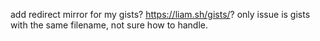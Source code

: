 add redirect mirror for my gists?
https://liam.sh/gists/<file-name>? only issue is gists with the same filename, not sure how to handle.
